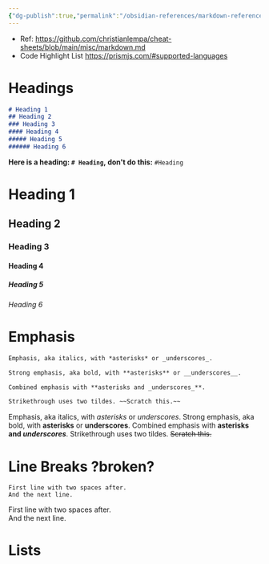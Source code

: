 ```yaml
---
{"dg-publish":true,"permalink":"/obsidian-references/markdown-reference/","dgPassFrontmatter":true,"noteIcon":""}
---
```


- Ref: https://github.com/christianlempa/cheat-sheets/blob/main/misc/markdown.md
- Code Highlight List https://prismjs.com/#supported-languages
# Headings
```markdown
# Heading 1
## Heading 2
### Heading 3
#### Heading 4
##### Heading 5
###### Heading 6
```
**Here is a heading: `# Heading`, don't do this:** `#Heading`
# Heading 1
## Heading 2
### Heading 3
#### Heading 4
##### Heading 5
###### Heading 6

# Emphasis
```markdown
Emphasis, aka italics, with *asterisks* or _underscores_.

Strong emphasis, aka bold, with **asterisks** or __underscores__.

Combined emphasis with **asterisks and _underscores_**.

Strikethrough uses two tildes. ~~Scratch this.~~
```
Emphasis, aka italics, with *asterisks* or _underscores_.
Strong emphasis, aka bold, with **asterisks** or __underscores__.
Combined emphasis with **asterisks and _underscores_**.
Strikethrough uses two tildes. ~~Scratch this.~~
# Line Breaks ?broken?
```
First line with two spaces after.  
And the next line.
```
First line with two spaces after.  
And the next line.  
# Lists
